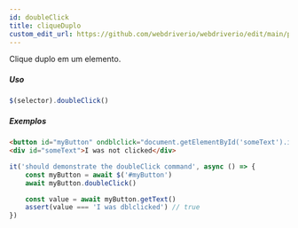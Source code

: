 ```yaml
---
id: doubleClick
title: cliqueDuplo
custom_edit_url: https://github.com/webdriverio/webdriverio/edit/main/packages/webdriverio/src/commands/element/doubleClick.ts
---
```


Clique duplo em um elemento.

##### Uso

```js
$(selector).doubleClick()
```

##### Exemplos

```html title="example.html"
<button id="myButton" ondblclick="document.getElementById('someText').innerHTML='I was dblclicked'">Click me</button>
<div id="someText">I was not clicked</div>
```

```js title="doubleClick.js"
it('should demonstrate the doubleClick command', async () => {
    const myButton = await $('#myButton')
    await myButton.doubleClick()

    const value = await myButton.getText()
    assert(value === 'I was dblclicked') // true
})
```